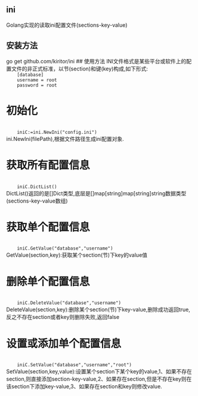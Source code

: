 ## ini
Golang实现的读取ini配置文件(sections-key-value)
## 安装方法
<ceode>
	go get github.com/kiritor/ini
</ceode>
## 使用方法
INI文件格式是某些平台或软件上的配置文件的非正式标准，以节(section)和键(key)构成,如下形式:
<code>
	[database]
	username = root
	password = root
</code>

# 初始化
<code>
	iniC:=ini.NewIni("config.ini")
</code>
ini.NewIni(filePath),根据文件路径生成ini配置对象.

# 获取所有配置信息
<code>
	iniC.DictList()
</code>
DictList()返回的是[]Dict类型,底层是[]map[string]map[string]string数据类型(sections-key-value数组)

# 获取单个配置信息
<code>
	iniC.GetValue("database","username")
</code>
GetValue(section,key):获取某个section(节)下key的value值

# 删除单个配置信息
<code>
	iniC.DeleteValue("database","username")
</code>
DeleteValue(section,key):删除某个section(节)下key-value,删除成功返回true,反之不存在section或者key则删除失败,返回false

# 设置或添加单个配置信息
<code>
    iniC.SetValue("database","username","root")
</code>
SetValue(section,key,value):设置某个section下某个key的value,1、如果不存在section,则直接添加section-key-value,2、如果存在section,但是不存在key则在该section下添加key-value,3、如果存在section和key则修改value.